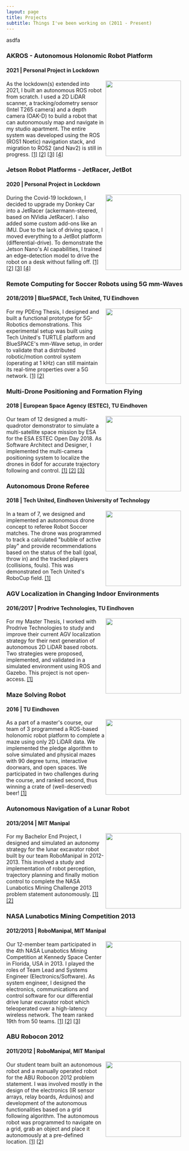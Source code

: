 ```yaml
---
layout: page
title: Projects
subtitle: Things I've been working on (2011 - Present)
---
```


asdfa

### AKROS - Autonomous Holonomic Robot Platform
#### 2021 | Personal Project in Lockdown

<figure class="aligncenter">
	<img align="right" width="200" height="200" src="https://adityakamath.github.io/assets/img/akros_holo_circle.png" />
</figure>

As the lockdown(s) extended into 2021, I built an autonomous ROS robot from scratch. I used a 2D LiDAR scanner, a tracking/odometry sensor (Intel T265 camera) and a depth camera (OAK-D) to build a robot that can autonomously map and navigate in my studio apartment. The entire system was developed using the ROS (ROS1 Noetic) navigation stack, and migration to ROS2 (and Nav2) is still in progress. [[1]](https://github.com/adityakamath?tab=repositories) [[2]](https://github.com/adityakamath/akros) [[3]](https://github.com/ros-planning/navigation) [[4]](https://navigation.ros.org/)

### Jetson Robot Platforms - JetRacer, JetBot
#### 2020 | Personal Project in Lockdown

<figure class="aligncenter">
	<img align="right" width="200" height="200" src="https://adityakamath.github.io/assets/img/jetbot_2.png" />
</figure>

During the Covid-19 lockdown, I decided to upgrade my Donkey Car into a JetRacer (ackermann-steered, based on NVidia JetRacer). I also added some custom add-ons like an IMU. Due to the lack of driving space, I moved everything to a JetBot platform (differential-drive). To demonstrate the Jetson Nano's AI capabilities, I trained an edge-detection model to drive the robot on a desk without falling off. [[1]](https://github.com/adityakamath?tab=repositories) [[2]](https://github.com/dusty-nv/jetson-inference) [[3]](https://github.com/dusty-nv/jetbot_ros) [[4]](https://github.com/NVIDIA-AI-IOT/jetracer)

### Remote Computing for Soccer Robots using 5G mm-Waves
#### 2018/2019 | BlueSPACE, Tech United, TU Eindhoven

<figure class="aligncenter">
	<img align="right" width="200" height="200" src="https://adityakamath.github.io/assets/img/pdeng_thesis.png" />
</figure>

For my PDEng Thesis, I designed and built a functional prototype for 5G-Robotics demonstrations. This experimental setup was built using Tech United's TURTLE platform and BlueSPACE's mm-Wave setup, in order to validate that a distributed robotic/motion control system (operating at 1 kHz) can still maintain its real-time properties over a 5G network. [[1]](https://research.tue.nl/nl/publications/enabling-remote-computation-for-soccer-robots-using-5g-mm-waves-d) [[2]](https://zenodo.org/record/3519223#.X8ko9WhKhPY)

### Multi-Drone Positioning and Formation Flying
#### 2018 | European Space Agency (ESTEC), TU Eindhoven

<figure class="aligncenter">
	<img align="right" width="200" height="200" src="https://adityakamath.github.io/assets/img/formation_flying.png" />
</figure>

Our team of 12 designed a multi-quadrotor demonstrator to simulate a multi-satellite space mission by ESA for the ESA ESTEC Open Day 2018. As Software Architect and Designer, I implemented the multi-camera positioning system to localize the drones in 6dof for accurate trajectory following and control. [[1]](https://www.tue.nl/en/research/aiming-at-the-sun-with-flying-drones/) [[2]](https://www.4tu.nl/sai/en/valorisation/PDEng%20trainees%20working%20on%20new%20ESA%20space%20missions/) [[3]](https://www.hannovermesse.de/product/pdeng-demonstrator-with-drones/229789/K988717)

### Autonomous Drone Referee
#### 2018 | Tech United, Eindhoven University of Technology

<figure class="aligncenter">
	<img align="right" width="200" height="200" src="https://adityakamath.github.io/assets/img/drone_referee.png" />
</figure>

In a team of 7, we designed and implemented an autonomous drone concept to referee Robot Soccer matches. The drone was programmed to track a calculated "bubble of active play" and provide recommendations based on the status of the ball (goal, throw in) and the tracked players (collisions, fouls). This was demonstrated on Tech United's RoboCup field. [[1]](http://cstwiki.wtb.tue.nl/index.php?title=Drone_Referee_-_MSD_2017/18)

### AGV Localization in Changing Indoor Environments
#### 2016/2017 | Prodrive Technologies, TU Eindhoven

<figure class="aligncenter">
	<img align="right" width="200" height="200" src="https://adityakamath.github.io/assets/img/master_thesis.png" />
</figure>

For my Master Thesis, I worked with Prodrive Technologies to study and improve their current AGV localization strategy for their next generation of autonomous 2D LiDAR based robots. Two strategies were proposed, implemented, and validated in a simulated environment using ROS and Gazebo. This project is not open-access. [[1]](https://research.tue.nl/nl/studentTheses/a-study-of-mobile-robot-localization-in-changing-indoor-environme)

### Maze Solving Robot
#### 2016 | TU Eindhoven

<figure class="aligncenter">
	<img align="right" width="200" height="200" src="https://adityakamath.github.io/assets/img/embedded_motion_control.png" />
</figure>

As a part of a master's course, our team of 3 programmed a ROS-based holonomic robot platform to complete a maze using only 2D LiDAR data. We implemented the pledge algorithm to solve simulated and physical mazes with 90 degree turns, interactive doorwars, and open spaces. We participated in two challenges during the course, and ranked second, thus winning a crate of (well-deserved) beer! [[1]](http://cstwiki.wtb.tue.nl/index.php?title=Embedded_Motion_Control_2016)

### Autonomous Navigation of a Lunar Robot
#### 2013/2014 | MIT Manipal

<figure class="aligncenter">
	<img align="right" width="200" height="200" src="https://adityakamath.github.io/assets/img/bachelor_thesis.png" />
</figure>

For my Bachelor End Project, I designed and simulated an autonomy strategy for the lunar excavator robot built by our team RoboManipal in 2012-2013. This involved a study and implementation of robot perception, trajectory planning and finally motion control to complete the NASA Lunabotics Mining Challenge 2013 problem statement autonomously. [[1]](https://issuu.com/impactjournals/docs/1._eng-autonomous_navigation_of_a_l) [[2]](http://oaji.net/articles/2014/489-1409643664.pdf)

### NASA Lunabotics Mining Competition 2013
#### 2012/2013 | RoboManipal, MIT Manipal

<figure class="aligncenter">
	<img align="right" width="200" height="200" src="https://adityakamath.github.io/assets/img/nasa_lunabotics.png" />
</figure>

Our 12-member team participated in the 4th NASA Lunabotics Mining Competition at Kennedy Space Center in Florida, USA in 2013. I played the roles of Team Lead and Systems Engineer (Electronics/Software). As system engineer, I designed the electronics, communications and control software for our differential drive lunar excavator robot which teleoperated over a high-latency wireless network. The team ranked 19th from 50 teams. [[1]](https://robomanipal.wordpress.com/) [[2]](https://robomanipal.com/) [[3]](https://forums.ni.com/t5/Academics-Documents/Telerobotic-Lunar-Excavator-RMX-13/ta-p/3520498?profile.language=en)

### ABU Robocon 2012
#### 2011/2012 | RoboManipal, MIT Manipal

<figure class="aligncenter">
	<img align="right" width="200" height="200" src="https://adityakamath.github.io/assets/img/abu_robocon.png" />
</figure>

Our student team built an autonomous robot and a manually operated robot for the ABU Robocon 2012 problem statement. I was involved mostly in the design of the electronics (IR sensor arrays, relay boards, Arduinos) and development of the autonomous functionalities based on a grid following algorithm. The autonomous robot was programmed to navigate on a grid, grab an object and place it autonomously at a pre-defined location. [[1]](https://robomanipal.wordpress.com/) [[2]](https://robomanipal.com/)
